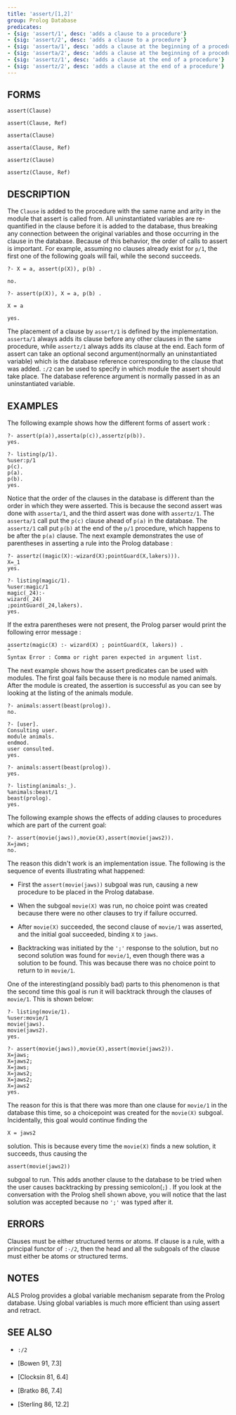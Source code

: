 ```yaml
---
title: 'assert/[1,2]'
group: Prolog Database
predicates:
- {sig: 'assert/1', desc: 'adds a clause to a procedure'}
- {sig: 'assert/2', desc: 'adds a clause to a procedure'}
- {sig: 'asserta/1', desc: 'adds a clause at the beginning of a procedure'}
- {sig: 'asserta/2', desc: 'adds a clause at the beginning of a procedure'}
- {sig: 'assertz/1', desc: 'adds a clause at the end of a procedure'}
- {sig: 'assertz/2', desc: 'adds a clause at the end of a procedure'}
---
```


## FORMS
```
assert(Clause)

assert(Clause, Ref)

asserta(Clause)

asserta(Clause, Ref)

assertz(Clause)

assertz(Clause, Ref)
```
## DESCRIPTION

The `Clause` is added to the procedure with the same name and arity in the module that assert is called from. All uninstantiated variables are re-quantified in the clause before it is added to the database, thus breaking any connection between the original variables and those occurring in the clause in the database. Because of this behavior, the order of calls to assert is important. For example, assuming no clauses already exist for `p/1`, the first one of the following goals will fail, while the second succeeds.

```
?- X = a, assert(p(X)), p(b) .

no.

?- assert(p(X)), X = a, p(b) .

X = a

yes.
```
The placement of a clause by `assert/1` is defined by the implementation. `asserta/1` always adds its clause before any other clauses in the same procedure, while `assertz/1` always adds its clause at the end. Each form of assert can take an optional second argument(normally an uninstantiated variable) which is the database reference corresponding to the clause that was added. `:/2` can be used to specify in which module the assert should take place. The database reference argument is normally passed in as an uninstantiated variable.


## EXAMPLES

The following example shows how the different forms of assert work :

```
?- assert(p(a)),asserta(p(c)),assertz(p(b)).
yes.
```

```
?- listing(p/1).
%user:p/1
p(c).
p(a).
p(b).
yes.
```

Notice that the order of the clauses in the database is different than the order in which they were asserted. This is because the second assert was done with `asserta/1`, and the third assert was done with `assertz/1`. The `asserta/1` call put the `p(c)` clause ahead of `p(a)` in the database. The `assertz/1` call put `p(b)` at the end of the `p/1` procedure, which happens to be after the `p(a)` clause. The next example demonstrates the use of parentheses in asserting a rule into the Prolog database :

```
?- assertz((magic(X):-wizard(X);pointGuard(X,lakers))).
X=_1
yes.
```

```
?- listing(magic/1).
%user:magic/1
magic(_24):-
wizard(_24)
;pointGuard(_24,lakers).
yes.
```

If the extra parentheses were not present, the Prolog parser would print the following error message :

```
assertz(magic(X) :- wizard(X) ; pointGuard(X, lakers)) .
^
Syntax Error : Comma or right paren expected in argument list.
```

The next example shows how the assert predicates can be used with modules. The first goal fails because there is no module named animals. After the module is created, the assertion is successful as you can see by looking at the listing of the animals module.

```
?- animals:assert(beast(prolog)).
no.
```

```
?- [user].
Consulting user.
module animals.
endmod.
user consulted.
yes.
```

```
?- animals:assert(beast(prolog)).
yes.
```

```
?- listing(animals:_).
%animals:beast/1
beast(prolog).
yes.
```

The following example shows the effects of adding clauses to procedures which are part of the current goal:

```
?- assert(movie(jaws)),movie(X),assert(movie(jaws2)).
X=jaws;
no.
```

The reason this didn't work is an implementation issue. The following is the sequence of events illustrating what happened:

- First the `assert(movie(jaws))` subgoal was run, causing a new procedure to be placed in the Prolog database.

- When the subgoal `movie(X)` was run, no choice point was created because there were no other clauses to try if failure occurred.

- After `movie(X)` succeeded, the second clause of `movie/1` was asserted, and the initial goal succeeded, binding `X` to `jaws`.

- Backtracking was initiated by the `';'` response to the solution, but no second solution was found for `movie/1`, even though there was a solution to be found. This was because there was no choice point to return to in `movie/1`.

One of the interesting(and possibly bad) parts to this phenomenon is that the second time this goal is run it will backtrack through the clauses of `movie/1`. This is shown below:

```
?- listing(movie/1).
%user:movie/1
movie(jaws).
movie(jaws2).
yes.
```

```
?- assert(movie(jaws)),movie(X),assert(movie(jaws2)).
X=jaws;
X=jaws2;
X=jaws;
X=jaws2;
X=jaws2;
X=jaws2
yes.
```

The reason for this is that there was more than one clause for `movie/1` in the database this time, so a choicepoint was created for the `movie(X)` subgoal. Incidentally, this goal would continue finding the

```
X = jaws2
```

solution. This is because every time the `movie(X)` finds a new solution, it succeeds, thus causing the

```
assert(movie(jaws2))
```

subgoal to run. This adds another clause to the database to be tried when the user causes backtracking by pressing semicolon(`;`) . If you look at the conversation with the Prolog shell shown above, you will notice that the last solution was accepted because no `';'` was typed after it.


## ERRORS

Clauses must be either structured terms or atoms. If clause is a rule, with a principal functor of `:-/2`, then the head and all the subgoals of the clause must either be atoms or structured terms.


## NOTES

ALS Prolog provides a global variable mechanism separate from the Prolog database. Using global variables is much more efficient than using assert and retract.


## SEE ALSO

- `:/2`

- [Bowen 91, 7.3]
- [Clocksin 81, 6.4]
- [Bratko 86, 7.4]
- [Sterling 86, 12.2]
